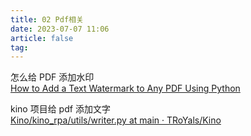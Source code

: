 ```yaml
---
title: 02 Pdf相关
date: 2023-07-07 11:06
article: false
tag: 
---
```


怎么给 PDF 添加水印  
[How to Add a Text Watermark to Any PDF Using Python](https://www.makeuseof.com/python-pdf-text-watermark-add/)

kino 项目给 pdf 添加文字  
[Kino/kino\_rpa/utils/writer.py at main · TRoYals/Kino](https://github.com/TRoYals/Kino/blob/main/kino_rpa/utils/writer.py)
